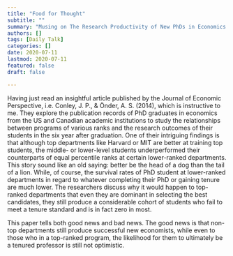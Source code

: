 ```yaml
---
title: "Food for Thought"
subtitle: ""
summary: "Musing on The Research Productivity of New PhDs in Economics: The Surprisingly High Non-Success of the Successful"
authors: []
tags: [Daily Talk]
categories: []
date: 2020-07-11
lastmod: 2020-07-11
featured: false
draft: false

---
```


Having just read an insightful article published by the Journal of Economic Perspective, i.e. Conley, J. P., & Önder, A. S. (2014), which is instructive to me. They explore the publication records of PhD graduates in economics from the US and Canadian academic institutions to study the relationships between programs of various ranks and the research outcomes of their students in the six year after graduation. One of their intriguing findings is that although top departments like Harvard or MIT are better at training top students, the middle- or lower-level students underperformed their counterparts of equal percentile ranks at certain lower-ranked departments. This story sound like an old saying: better be the head of a dog than the tail of a lion. While, of course, the survival rates of PhD student at lower-ranked departments in regard to whatever completing their PhD or gaining tenure are much lower. The researchers discuss why it would happen to top-ranked departments that even they are dominant in selecting the best candidates, they still produce a considerable cohort of students who fail to meet a tenure standard and is in fact zero in most. 

This paper tells both good news and bad news. The good news is that non-top departments still produce successful new economists, while even to those who in a top-ranked program, the likelihood for them to ultimately be a tenured professor is still not optimistic.
